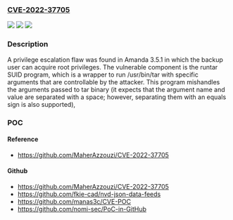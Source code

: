 ### [CVE-2022-37705](https://cve.mitre.org/cgi-bin/cvename.cgi?name=CVE-2022-37705)
![](https://img.shields.io/static/v1?label=Product&message=n%2Fa&color=blue)
![](https://img.shields.io/static/v1?label=Version&message=n%2Fa&color=blue)
![](https://img.shields.io/static/v1?label=Vulnerability&message=n%2Fa&color=brighgreen)

### Description

A privilege escalation flaw was found in Amanda 3.5.1 in which the backup user can acquire root privileges. The vulnerable component is the runtar SUID program, which is a wrapper to run /usr/bin/tar with specific arguments that are controllable by the attacker. This program mishandles the arguments passed to tar binary (it expects that the argument name and value are separated with a space; however, separating them with an equals sign is also supported),

### POC

#### Reference
- https://github.com/MaherAzzouzi/CVE-2022-37705

#### Github
- https://github.com/MaherAzzouzi/CVE-2022-37705
- https://github.com/fkie-cad/nvd-json-data-feeds
- https://github.com/manas3c/CVE-POC
- https://github.com/nomi-sec/PoC-in-GitHub

